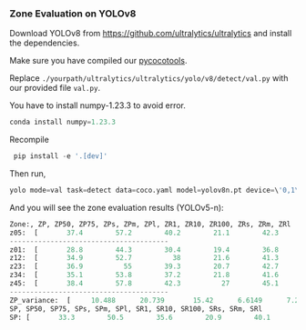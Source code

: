 ### Zone Evaluation on YOLOv8

Download YOLOv8 from https://github.com/ultralytics/ultralytics and install the dependencies.

Make sure you have compiled our [pycocotools](https://github.com/Zzh-tju/SELA#installation).

Replace `./yourpath/ultralytics/ultralytics/yolo/v8/detect/val.py` with our provided file `val.py`.

You have to install numpy-1.23.3 to avoid error.

```python
conda install numpy=1.23.3
```

Recompile

```python
 pip install -e '.[dev]'
```

Then run,

```python
yolo mode=val task=detect data=coco.yaml model=yolov8n.pt device=\'0,1\'
```

And you will see the zone evaluation results (YOLOv5-n):

```python
Zone:, ZP, ZP50, ZP75, ZPs, ZPm, ZPl, ZR1, ZR10, ZR100, ZRs, ZRm, ZRl
z05:  [       37.4        57.2        40.2        21.1        42.3          49        31.1        51.6        56.6        37.8        62.5        72.2]
---------------------------------------
z01:  [       28.8        44.3        30.4        19.4        36.8        42.7        34.3        49.4        51.3        40.6        60.5        66.3]
z12:  [       34.9        52.7          38        21.6        41.3        46.3        37.7        53.2        55.1        36.8        60.2        70.8]
z23:  [       36.9          55        39.3        20.7        42.7        49.1        37.2        52.1        53.9        36.8        59.7        67.4]
z34:  [       35.1        53.8        37.2        21.8        41.6        45.9        37.7        50.5        52.1        35.6        58.6        63.2]
z45:  [       38.4        57.8        42.3          27        45.1        47.6        45.6        54.9          56        39.2        61.1          69]
---------------------------------------
ZP_variance:  [     10.488      20.739       15.42      6.6149      7.2542      4.5353      14.179      3.8022      3.1174       3.321     0.69311      6.5777]
SP, SP50, SP75, SPs, SPm, SPl, SR1, SR10, SR100, SRs, SRm, SRl
SP: [       33.3        50.5        35.6        20.9        40.1        45.6        36.7        51.3        53.2        38.1        60.1        67.5]
```
